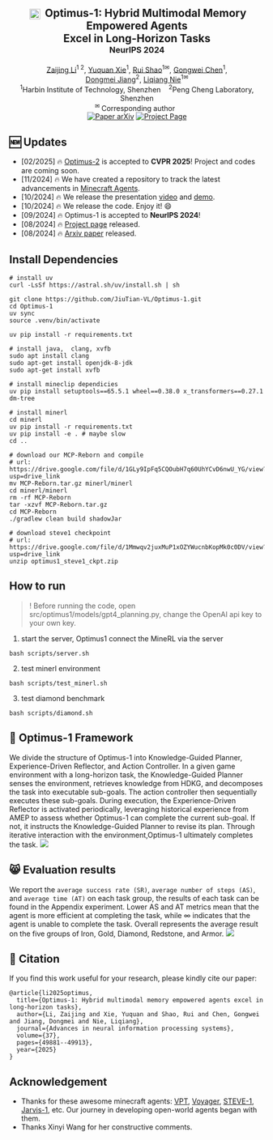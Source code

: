 <div align="center">
<h2 align="center">
   <img src="./assets/optimus.png" style="vertical-align: middle; height: 1em; padding: 0 0.2em;"> <b>Optimus-1: Hybrid Multimodal Memory Empowered Agents 
     <br />  Excel in Long-Horizon Tasks
   <br /> <font size=3>NeurIPS 2024 </font></b> 
</h2>
<div>
<a target="_blank" href="https://scholar.google.com/citations?user=TDBF2UoAAAAJ&hl=en&oi=ao">Zaijing&#160;Li</a><sup>1 2</sup>,
<a target="_blank" href="https://scholar.google.com/citations?user=KO77A2oAAAAJ&hl=en">Yuquan&#160;Xie</a><sup>1</sup>,
<a target="_blank" href="https://scholar.google.com/citations?user=9Vc--XsAAAAJ&hl=en&oi=ao">Rui&#160;Shao</a><sup>1&#9993</sup>,
<a target="_blank" href="https://scholar.google.com/citations?user=Mpg0w3cAAAAJ&hl=en&oi=ao">Gongwei&#160;Chen</a><sup>1</sup>,
<br>
<a target="_blank" href="https://scholar.google.com/citations?hl=en&user=Awsue7sAAAAJ">Dongmei&#160;Jiang</a><sup>2</sup>,
 <a target="_blank" href="https://scholar.google.com/citations?hl=en&user=yywVMhUAAAAJ">Liqiang&#160;Nie</a><sup>1&#9993</sup>
</div>
<sup>1</sup>Harbin Institute of Technology, Shenzhen&#160&#160&#160</span>
<sup>2</sup>Peng Cheng Laboratory, Shenzhen</span>
<br />
<sup>&#9993&#160;</sup>Corresponding author&#160;&#160;</span>
<br/>
<div align="center">
    <a href="https://arxiv.org/abs/2408.03615" target="_blank">
    <img src="https://img.shields.io/badge/Paper-arXiv-deepgreen" alt="Paper arXiv"></a>
    <a href="https://cybertronagent.github.io/Optimus-1.github.io/" target="_blank">
    <img src="https://img.shields.io/badge/Project-Optimus--1-9cf" alt="Project Page"></a>
</div>
</div>



## :new: Updates
- [02/2025] :fire: [Optimus-2](https://arxiv.org/abs/2502.19902) is accepted to **CVPR 2025**! Project and codes are coming soon.
- [11/2024] :fire: We have created a repository to track the latest advancements in [Minecraft Agents](https://github.com/dawn0815/Awesome-Minecraft-Agent).
- [10/2024] :fire: We release the presentation [video](https://youtu.be/SWnGs3TXRp0) and [demo](https://youtu.be/NgfDbEdACS8).
- [10/2024] :fire: We release the code. Enjoy it! :smile:
- [09/2024] :fire: Optimus-1 is accepted to **NeurIPS 2024**!
- [08/2024] :fire: [Project page](https://cybertronagent.github.io/Optimus-1.github.io/) released.
- [08/2024] :fire: [Arxiv paper](https://arxiv.org/abs/2408.03615) released.



## Install Dependencies
```shell
# install uv
curl -LsSf https://astral.sh/uv/install.sh | sh
```

```shell
git clone https://github.com/JiuTian-VL/Optimus-1.git
cd Optimus-1
uv sync
source .venv/bin/activate

uv pip install -r requirements.txt

# install java,  clang, xvfb
sudo apt install clang
sudo apt-get install openjdk-8-jdk
sudo apt-get install xvfb

# install mineclip dependicies
uv pip install setuptools==65.5.1 wheel==0.38.0 x_transformers==0.27.1 dm-tree

# install minerl
cd minerl
uv pip install -r requirements.txt
uv pip install -e . # maybe slow
cd ..

# download our MCP-Reborn and compile
# url: https://drive.google.com/file/d/1GLy9IpFq5CQOubH7q60UhYCvD6nwU_YG/view?usp=drive_link
mv MCP-Reborn.tar.gz minerl/minerl
cd minerl/minerl
rm -rf MCP-Reborn
tar -xzvf MCP-Reborn.tar.gz
cd MCP-Reborn
./gradlew clean build shadowJar

# download steve1 checkpoint
# url: https://drive.google.com/file/d/1Mmwqv2juxMuP1xOZYWucnbKopMk0c0DV/view?usp=drive_link
unzip optimus1_steve1_ckpt.zip
```

## How to run
> ! Before running the code, open src/optimus1/models/gpt4_planning.py, change the OpenAI api key to your own key.

1. start the server, Optimus1 connect the MineRL via the server
```shell
bash scripts/server.sh
```
2. test minerl environment
```shell
bash scripts/test_minerl.sh
```
3. test diamond benchmark
```shell
bash scripts/diamond.sh
```


## :balloon: Optimus-1 Framework
We divide the structure of Optimus-1 into Knowledge-Guided Planner, Experience-Driven Reflector, and Action Controller. In a given game environment with a long-horizon task, the Knowledge-Guided Planner senses the environment, retrieves knowledge from HDKG, and decomposes the task into executable sub-goals. The action controller then sequentially executes these sub-goals. During execution, the Experience-Driven Reflector is activated periodically, leveraging historical experience from AMEP to assess whether Optimus-1 can complete the current sub-goal. If not, it instructs the Knowledge-Guided Planner to revise its plan. Through iterative interaction with the environment,Optimus-1 ultimately completes the task.
<img src="./assets/fig2.png" >

## :smile_cat: Evaluation results
We report the `average success rate (SR)`, `average number of steps (AS)`, and `average time (AT)` on each task group, the results of each task can be found in the Appendix experiment. Lower AS and AT metrics mean that the agent is more efficient at completing the task, while $∞$ indicates that the agent is unable to complete the task. Overall represents the average result on the five groups of Iron, Gold, Diamond, Redstone, and Armor.
<img src="./assets/table1.png" >

## :hugs: Citation

If you find this work useful for your research, please kindly cite our paper:

```
@article{li2025optimus,
  title={Optimus-1: Hybrid multimodal memory empowered agents excel in long-horizon tasks},
  author={Li, Zaijing and Xie, Yuquan and Shao, Rui and Chen, Gongwei and Jiang, Dongmei and Nie, Liqiang},
  journal={Advances in neural information processing systems},
  volume={37},
  pages={49881--49913},
  year={2025}
}
```

## Acknowledgement
- Thanks for these awesome minecraft agents: [VPT](https://arxiv.org/abs/2206.11795), [Voyager](https://arxiv.org/abs/2306.00937), [STEVE-1](https://arxiv.org/abs/2306.00937), [Jarvis-1](https://arxiv.org/abs/2311.05997), etc. Our journey in developing open-world agents began with them.
- Thanks Xinyi Wang for her constructive comments.
